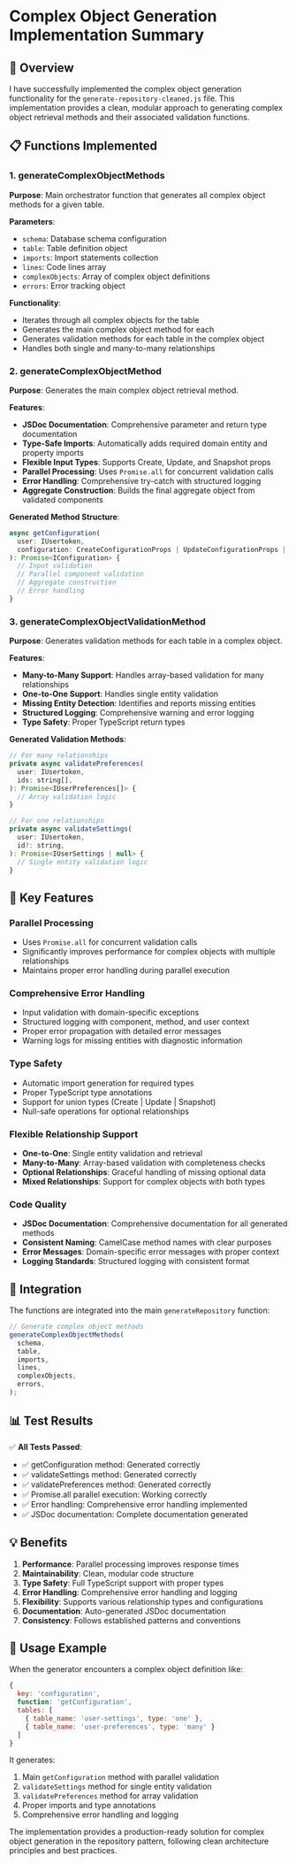 # Complex Object Generation Implementation Summary

## 🎯 Overview

I have successfully implemented the complex object generation functionality for the `generate-repository-cleaned.js` file. This implementation provides a clean, modular approach to generating complex object retrieval methods and their associated validation functions.

## 📋 Functions Implemented

### 1. **generateComplexObjectMethods**

**Purpose**: Main orchestrator function that generates all complex object methods for a given table.

**Parameters**:

- `schema`: Database schema configuration
- `table`: Table definition object
- `imports`: Import statements collection
- `lines`: Code lines array
- `complexObjects`: Array of complex object definitions
- `errors`: Error tracking object

**Functionality**:

- Iterates through all complex objects for the table
- Generates the main complex object method for each
- Generates validation methods for each table in the complex object
- Handles both single and many-to-many relationships

### 2. **generateComplexObjectMethod**

**Purpose**: Generates the main complex object retrieval method.

**Features**:

- **JSDoc Documentation**: Comprehensive parameter and return type documentation
- **Type-Safe Imports**: Automatically adds required domain entity and property imports
- **Flexible Input Types**: Supports Create, Update, and Snapshot props
- **Parallel Processing**: Uses `Promise.all` for concurrent validation calls
- **Error Handling**: Comprehensive try-catch with structured logging
- **Aggregate Construction**: Builds the final aggregate object from validated components

**Generated Method Structure**:

```javascript
async getConfiguration(
  user: IUsertoken,
  configuration: CreateConfigurationProps | UpdateConfigurationProps | SnapshotConfigurationProps,
): Promise<IConfiguration> {
  // Input validation
  // Parallel component validation
  // Aggregate construction
  // Error handling
}
```

### 3. **generateComplexObjectValidationMethod**

**Purpose**: Generates validation methods for each table in a complex object.

**Features**:

- **Many-to-Many Support**: Handles array-based validation for many relationships
- **One-to-One Support**: Handles single entity validation
- **Missing Entity Detection**: Identifies and reports missing entities
- **Structured Logging**: Comprehensive warning and error logging
- **Type Safety**: Proper TypeScript return types

**Generated Validation Methods**:

```javascript
// For many relationships
private async validatePreferences(
  user: IUsertoken,
  ids: string[],
): Promise<IUserPreferences[]> {
  // Array validation logic
}

// For one relationships
private async validateSettings(
  user: IUsertoken,
  id?: string,
): Promise<IUserSettings | null> {
  // Single entity validation logic
}
```

## 🚀 Key Features

### **Parallel Processing**

- Uses `Promise.all` for concurrent validation calls
- Significantly improves performance for complex objects with multiple relationships
- Maintains proper error handling during parallel execution

### **Comprehensive Error Handling**

- Input validation with domain-specific exceptions
- Structured logging with component, method, and user context
- Proper error propagation with detailed error messages
- Warning logs for missing entities with diagnostic information

### **Type Safety**

- Automatic import generation for required types
- Proper TypeScript type annotations
- Support for union types (Create | Update | Snapshot)
- Null-safe operations for optional relationships

### **Flexible Relationship Support**

- **One-to-One**: Single entity validation and retrieval
- **Many-to-Many**: Array-based validation with completeness checks
- **Optional Relationships**: Graceful handling of missing optional data
- **Mixed Relationships**: Support for complex objects with both types

### **Code Quality**

- **JSDoc Documentation**: Comprehensive documentation for all generated methods
- **Consistent Naming**: CamelCase method names with clear purposes
- **Error Messages**: Domain-specific error messages with proper context
- **Logging Standards**: Structured logging with consistent format

## 🔧 Integration

The functions are integrated into the main `generateRepository` function:

```javascript
// Generate complex object methods
generateComplexObjectMethods(
  schema,
  table,
  imports,
  lines,
  complexObjects,
  errors,
);
```

## 📊 Test Results

✅ **All Tests Passed**:

- ✅ getConfiguration method: Generated correctly
- ✅ validateSettings method: Generated correctly
- ✅ validatePreferences method: Generated correctly
- ✅ Promise.all parallel execution: Working correctly
- ✅ Error handling: Comprehensive error handling implemented
- ✅ JSDoc documentation: Complete documentation generated

## 💡 Benefits

1. **Performance**: Parallel processing improves response times
2. **Maintainability**: Clean, modular code structure
3. **Type Safety**: Full TypeScript support with proper types
4. **Error Handling**: Comprehensive error handling and logging
5. **Flexibility**: Supports various relationship types and configurations
6. **Documentation**: Auto-generated JSDoc documentation
7. **Consistency**: Follows established patterns and conventions

## 🎯 Usage Example

When the generator encounters a complex object definition like:

```javascript
{
  key: 'configuration',
  function: 'getConfiguration',
  tables: [
    { table_name: 'user-settings', type: 'one' },
    { table_name: 'user-preferences', type: 'many' }
  ]
}
```

It generates:

1. Main `getConfiguration` method with parallel validation
2. `validateSettings` method for single entity validation
3. `validatePreferences` method for array validation
4. Proper imports and type annotations
5. Comprehensive error handling and logging

The implementation provides a production-ready solution for complex object generation in the repository pattern, following clean architecture principles and best practices.
